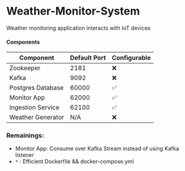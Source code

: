 # Weather-Monitor-System

Weather monitoring application interacts with IoT devices

#### Components

| Component         | Default Port | Configurable |
| ----------------- | ------------ | ------------ |
| Zookeeper         | 2181         | ❌           |
| Kafka             | 9092         | ❌           |
| Postgres Database | 60000        | ✅           |
| Monitor App       | 62000        | ✅           |
| Ingestion Service | 62100        | ✅           |
| Weather Generator | N/A          | ❌           |

### Remainings:

- Monitor App: Consume over Kafka Stream instead of using Kafka listener
- `*` : Efficient Dockerfile && docker-compose.yml
